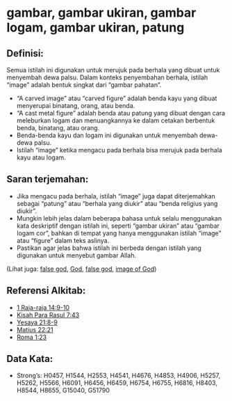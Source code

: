 # gambar, gambar ukiran, gambar logam, gambar ukiran, patung

## Definisi:

Semua istilah ini digunakan untuk merujuk pada berhala yang dibuat untuk menyembah dewa palsu. Dalam konteks penyembahan berhala, istilah “image” adalah bentuk singkat dari “gambar pahatan”.

* “A carved image” atau “carved figure” adalah benda kayu yang dibuat menyerupai binatang, orang, atau benda.
* “A cast metal figure” adalah benda atau patung yang dibuat dengan cara meleburkan logam dan menuangkannya ke dalam cetakan berbentuk benda, binatang, atau orang.
* Benda-benda kayu dan logam ini digunakan untuk menyembah dewa-dewa palsu.
* Istilah “image” ketika mengacu pada berhala bisa merujuk pada berhala kayu atau logam.

## Saran terjemahan:

* Jika mengacu pada berhala, istilah “image” juga dapat diterjemahkan sebagai “patung” atau “berhala yang diukir” atau “benda religius yang diukir”.
* Mungkin lebih jelas dalam beberapa bahasa untuk selalu menggunakan kata deskriptif dengan istilah ini, seperti “gambar ukiran” atau “gambar logam cor”, bahkan di tempat yang hanya menggunakan istilah “image” atau “figure” dalam teks aslinya. 
* Pastikan agar jelas bahwa istilah ini berbeda dengan istilah yang digunakan untuk menyebut gambar Allah.

(Lihat juga: [false god](../kt/falsegod.md), [God](../kt/god.md), [false god](../kt/falsegod.md), [image of God](../kt/imageofgod.md))

## Referensi Alkitab:

* [1 Raja-raja 14:9-10](rc://en/tn/help/1ki/14/09)
* [Kisah Para Rasul 7:43](rc://en/tn/help/act/07/43)
* [Yesaya 21:8-9](rc://en/tn/help/isa/21/08)
* [Matius 22:21](rc://en/tn/help/mat/22/21)
* [Roma 1:23](rc://en/tn/help/rom/01/23)

## Data Kata:

* Strong’s: H0457, H1544, H2553, H4541, H4676, H4853, H4906, H5257, H5262, H5566, H6091, H6456, H6459, H6754, H6755, H6816, H8403, H8544, H8655, G15040, G51790
